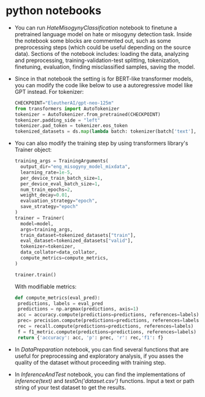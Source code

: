  # python notebooks
 
 * You can run *HateMisogynyClassification* notebook to finetune a pretrained language model on hate or misogyny detection task. Inside the notebook some blocks are commented out, such as some preprocessing steps (which could be useful depending on the source data). Sections of the notebook includes: loading the data, analyzing and preprocessing, training-validation-test splitting, tokenization, finetuning, evaluation, finding misclassified samples, saving the model.
 * Since in that notebook the setting is for BERT-like transformer models, you can modify the code like below to use a autoregressive model like GPT instead. For tokenizer:
   ```python
   CHECKPOINT="EleutherAI/gpt-neo-125m"
   from transformers import AutoTokenizer
   tokenizer = AutoTokenizer.from_pretrained(CHECKPOINT)
   tokenizer.padding_side = "left"
   tokenizer.pad_token = tokenizer.eos_token
   tokenized_datasets = ds.map(lambda batch: tokenizer(batch['text'], truncation=True), batched=True)
   ```
* You can also modify the training step by using transformers library's Trainer object:
  ```python
  training_args = TrainingArguments(
    output_dir="eng_misogyny_model_mixdata",
    learning_rate=1e-5,
    per_device_train_batch_size=1,
    per_device_eval_batch_size=1,
    num_train_epochs=2,
    weight_decay=0.01,
    evaluation_strategy="epoch",
    save_strategy="epoch"
  )
  trainer = Trainer(
    model=model,
    args=training_args,
    train_dataset=tokenized_datasets["train"],
    eval_dataset=tokenized_datasets["valid"],
    tokenizer=tokenizer,
    data_collator=data_collator,
    compute_metrics=compute_metrics,
  )

  trainer.train()
  ```
  With modifiable metrics:
  
  ```python
  def compute_metrics(eval_pred):
   predictions, labels = eval_pred
   predictions = np.argmax(predictions, axis=1)
   acc = accuracy.compute(predictions=predictions, references=labels)
   prec= precision.compute(predictions=predictions, references=labels)
   rec = recall.compute(predictions=predictions, references=labels)
   f = f1_metric.compute(predictions=predictions, references=labels)
   return {'accuracy': acc, 'p': prec, 'r': rec,'f1': f}
  ```
   
 * In *DataPreparation* notebook, you can find several functions that are useful for preprocessing and exploratory analysis, if you asses the quality of the dataset without proceeding with training step.
   
 * In *InferenceAndTest* notebook, you can find the implementations of *inference(text)* and *testOn('dataset.csv')* functions. Input a text or path string of your test dataset to get the results. 
